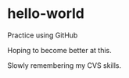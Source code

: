 # hello-world
Practice using GitHub

Hoping to become better at this.

Slowly remembering my CVS skills.
